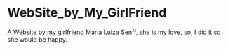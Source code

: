 # WebSite_by_My_GirlFriend
A Website by my girlfriend Maria Luiza Senff, she is my love, so, I did it so she would be happy.
